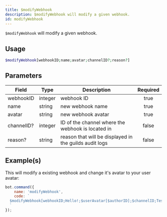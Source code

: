 ```yaml
---
title: $modifyWebhook
description: $modifyWebhook will modify a given webhook.
id: modifyWebhook
---
```


`$modifyWebhook` will modify a given webhook.

## Usage

```php
$modifyWebhook[webhookID;name;avatar;channelID?;reason?]
```

## Parameters

| Field      | Type    | Description                                            | Required |
|------------|---------|--------------------------------------------------------|:--------:|
| webhookID  | integer | webhook ID                                             |   true   |
| name       | string  | new webhook name                                       |   true   |
| avatar     | string  | new webhook avatar                                     |   true   |
| channelID? | integer | ID of the channel where the webhook is located in      |  false   |
| reason?    | string  | reason that will be displayed in the guilds audit logs |  false   |

## Example(s)

This will modify a existing webhook and change it's avatar to your user avatar:

```javascript
bot.command({
    name: 'modifyWebhook',
    code: `
  $modifyWebhook[webhookID;Hello!;$userAvatar[$authorID];$channelID;Testing!]
  `
});
```